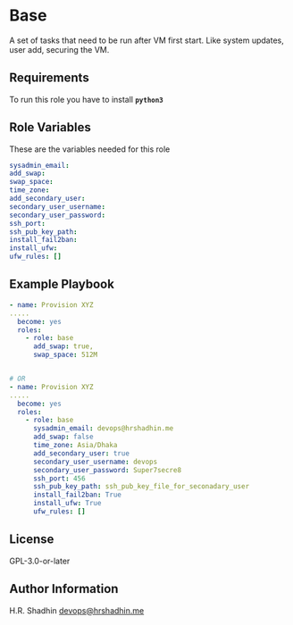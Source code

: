 # Base

A set of tasks that need to be run after VM first start. Like system updates, user add, securing the VM.

## Requirements

To run this role you have to install **`python3`**

## Role Variables

These are the variables needed for this role

```yaml
sysadmin_email:
add_swap:
swap_space:
time_zone:
add_secondary_user:
secondary_user_username:
secondary_user_password:
ssh_port:
ssh_pub_key_path:
install_fail2ban:
install_ufw:
ufw_rules: []
```

## Example Playbook

```yaml
- name: Provision XYZ
.....
  become: yes
  roles:
    - role: base
      add_swap: true,
      swap_space: 512M


# OR
- name: Provision XYZ
.....
  become: yes
  roles:
    - role: base
      sysadmin_email: devops@hrshadhin.me
      add_swap: false
      time_zone: Asia/Dhaka
      add_secondary_user: true
      secondary_user_username: devops
      secondary_user_password: Super7secre8
      ssh_port: 456
      ssh_pub_key_path: ssh_pub_key_file_for_seconadary_user
      install_fail2ban: True
      install_ufw: True
      ufw_rules: []
```

## License

GPL-3.0-or-later

## Author Information

H.R. Shadhin <devops@hrshadhin.me>
